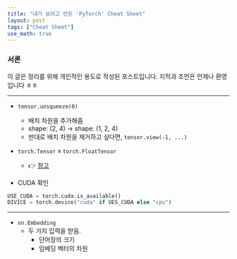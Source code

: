 ```yaml
---
title: "내가 보려고 만든 'PyTorch' Cheat Sheet"
layout: post
tags: ["Cheat Sheet"]
use_math: true
---
```


### 서론
이 글은 정리를 위해 개인적인 용도로 작성된 포스트입니다. 지적과 조언은 언제나 환영입니다 ㅎㅎ

<hr/>

- `tensor.unsqueeze(0)`
  - 배치 차원을 추가해줌
  - shape: (2, 4) → shape: (1, 2, 4)
  - 반대로 배치 차원을 제거하고 싶다면, `tensor.view(-1, ...)`

- `torch.Tensor` ≡ `torch.FloatTensor`
  - 👉 [참고](https://newpower.tistory.com/199)

- CUDA 확인

``` py
USE_CUDA = torch.cuda.is_available()
DIVICE = torch.device("cuda" if UES_CUDA else "cpu")
```

<hr/>

- `nn.Embedding`
  - 두 가지 입력을 받음.
    - 단어장의 크기
    - 임베딩 벡터의 차원



